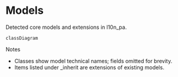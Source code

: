 # Models

Detected core models and extensions in l10n_pa.

```mermaid
classDiagram
```

Notes
- Classes show model technical names; fields omitted for brevity.
- Items listed under _inherit are extensions of existing models.
